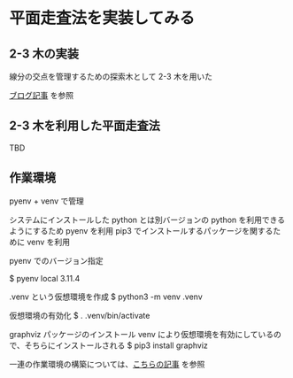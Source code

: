 # 平面走査法を実装してみる

## 2-3 木の実装

線分の交点を管理するための探索木として 2-3 木を用いた

[ブログ記事](https://blog.mori-soft.com/entry/2023/07/13/214703) を参照

## 2-3 木を利用した平面走査法

TBD

## 作業環境

pyenv + venv で管理

システムにインストールした python とは別バージョンの python を利用できるようにするため pyenv を利用
pip3 でインストールするパッケージを関するために venv を利用

pyenv でのバージョン指定

$ pyenv local 3.11.4


.venv という仮想環境を作成
$ python3 -m venv .venv

仮想環境の有効化
$ . .venv/bin/activate

graphviz パッケージのインストール
venv により仮想環境を有効にしているので、そちらにインストールされる
$ pip3 install graphviz

一連の作業環境の構築については、[こちらの記事](https://blog.mori-soft.com/entry/2023/06/09/224950) を参照

